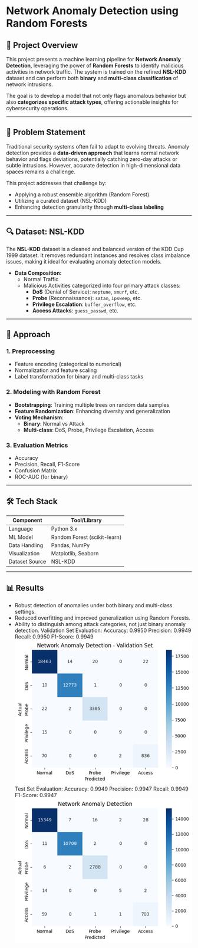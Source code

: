 # Network Anomaly Detection using Random Forests

## 📌 Project Overview

This project presents a machine learning pipeline for **Network Anomaly Detection**, leveraging the power of **Random Forests** to identify malicious activities in network traffic. The system is trained on the refined **NSL-KDD** dataset and can perform both **binary** and **multi-class classification** of network intrusions.

The goal is to develop a model that not only flags anomalous behavior but also **categorizes specific attack types**, offering actionable insights for cybersecurity operations.

---

## 🧠 Problem Statement

Traditional security systems often fail to adapt to evolving threats. Anomaly detection provides a **data-driven approach** that learns normal network behavior and flags deviations, potentially catching zero-day attacks or subtle intrusions. However, accurate detection in high-dimensional data spaces remains a challenge.

This project addresses that challenge by:
- Applying a robust ensemble algorithm (Random Forest)
- Utilizing a curated dataset (NSL-KDD)
- Enhancing detection granularity through **multi-class labeling**

---

## 🔍 Dataset: NSL-KDD

The **NSL-KDD** dataset is a cleaned and balanced version of the KDD Cup 1999 dataset. It removes redundant instances and resolves class imbalance issues, making it ideal for evaluating anomaly detection models.

- **Data Composition:**
  - Normal Traffic
  - Malicious Activities categorized into four primary attack classes:
    - **DoS** (Denial of Service): `neptune`, `smurf`, etc.
    - **Probe** (Reconnaissance): `satan`, `ipsweep`, etc.
    - **Privilege Escalation**: `buffer_overflow`, etc.
    - **Access Attacks**: `guess_passwd`, etc.

---

## 🧪 Approach

### 1. **Preprocessing**
- Feature encoding (categorical to numerical)
- Normalization and feature scaling
- Label transformation for binary and multi-class tasks

### 2. **Modeling with Random Forest**
- **Bootstrapping**: Training multiple trees on random data samples
- **Feature Randomization**: Enhancing diversity and generalization
- **Voting Mechanism**:
  - **Binary**: Normal vs Attack
  - **Multi-class**: DoS, Probe, Privilege Escalation, Access

### 3. **Evaluation Metrics**
- Accuracy
- Precision, Recall, F1-Score
- Confusion Matrix
- ROC-AUC (for binary)

---

## 🛠️ Tech Stack

| Component      | Tool/Library         |
|----------------|----------------------|
| Language       | Python 3.x           |
| ML Model       | Random Forest (scikit-learn) |
| Data Handling  | Pandas, NumPy        |
| Visualization  | Matplotlib, Seaborn  |
| Dataset Source | NSL-KDD              |

---

## 📊 Results

- Robust detection of anomalies under both binary and multi-class settings.
- Reduced overfitting and improved generalization using Random Forests.
- Ability to distinguish among attack categories, not just binary anomaly detection.
Validation Set Evaluation:
Accuracy: 0.9950
Precision: 0.9949
Recall: 0.9950
F1-Score: 0.9949
![Confusion Matrix for Validation set](validation.png)
Test Set Evaluation:
Accuracy: 0.9949
Precision: 0.9947
Recall: 0.9949
F1-Score: 0.9947
![Confusion Matrix for Test set](test.png)
